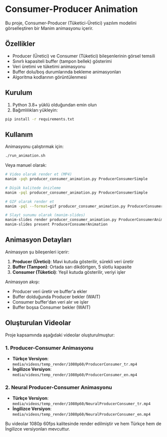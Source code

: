 # Consumer-Producer Animation

Bu proje, Consumer-Producer (Tüketici-Üretici) yazılım modelini görselleştiren bir Manim animasyonu içerir.

## Özellikler

- Producer (Üretici) ve Consumer (Tüketici) bileşenlerinin görsel temsili
- Sınırlı kapasiteli buffer (tampon bellek) gösterimi
- Veri üretimi ve tüketimi animasyonu
- Buffer dolu/boş durumlarında bekleme animasyonları
- Algoritma kodlarının görüntülenmesi

## Kurulum

1. Python 3.8+ yüklü olduğundan emin olun
2. Bağımlılıkları yükleyin:
```bash
pip install -r requirements.txt
```

## Kullanım

Animasyonu çalıştırmak için:

```bash
./run_animation.sh
```

Veya manuel olarak:

```bash
# Video olarak render et (MP4)
manim -pqh producer_consumer_animation.py ProducerConsumerSimple

# Düşük kalitede önizleme
manim -pql producer_consumer_animation.py ProducerConsumerSimple

# GIF olarak render et
manim -pql --format=gif producer_consumer_animation.py ProducerConsumerSimple

# Slayt sunumu olarak (manim-slides)
manim-slides render producer_consumer_animation.py ProducerConsumerAnimation
manim-slides present ProducerConsumerAnimation
```

## Animasyon Detayları

Animasyon şu bileşenleri içerir:

1. **Producer (Üretici)**: Mavi kutuda gösterilir, sürekli veri üretir
2. **Buffer (Tampon)**: Ortada sarı dikdörtgen, 5 slotlu kapasite
3. **Consumer (Tüketici)**: Yeşil kutuda gösterilir, veriyi işler

Animasyon akışı:
- Producer veri üretir ve buffer'a ekler
- Buffer dolduğunda Producer bekler (WAIT)
- Consumer buffer'dan veri alır ve işler
- Buffer boşsa Consumer bekler (WAIT)

## Oluşturulan Videolar

Proje kapsamında aşağıdaki videolar oluşturulmuştur:

### 1. Producer-Consumer Animasyonu
- **Türkçe Versiyon**: `media/videos/temp_render/1080p60/ProducerConsumer_tr.mp4`
- **İngilizce Versiyon**: `media/videos/temp_render/1080p60/ProducerConsumer_en.mp4`

### 2. Neural Producer-Consumer Animasyonu
- **Türkçe Versiyon**: `media/videos/temp_render/1080p60/NeuralProducerConsumer_tr.mp4`
- **İngilizce Versiyon**: `media/videos/temp_render/1080p60/NeuralProducerConsumer_en.mp4`

Bu videolar 1080p 60fps kalitesinde render edilmiştir ve hem Türkçe hem de İngilizce versiyonları mevcuttur.

